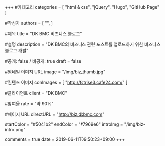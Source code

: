 +++
#카테고리
categories = [
    "html & css",
    "jQuery",
    "Hugo",
    "GitHub Page"
]

#작성자
authors = [
    "",
]

#제목
title = "DK BMC 비즈니스 블로그"

#설명
description = "DK BMC의 비즈니스 관련 포스트를 업로드하기 위한 비즈니스 블로그 개발"

#공개: false / 비공개: true
draft = false

#썸네일 이미지 URL
image = "/img/biz_thumb.jpg"

#컨텐츠 이미지
conImages = [
    "http://fotrise3.cafe24.com/"
]

#클라이언트
client = "DK BMC"

#참여율
rate = "약 90%"

#페이지 URL
directURL = "http://biz.dkbmc.com"

startColor = "#5041b2"
endColor = "#7969e6"
introImg = "/img/biz-intro.png"

comments = true
date = 2019-06-11T09:50:23+09:00
+++

<!-- 게시글 내용 -->